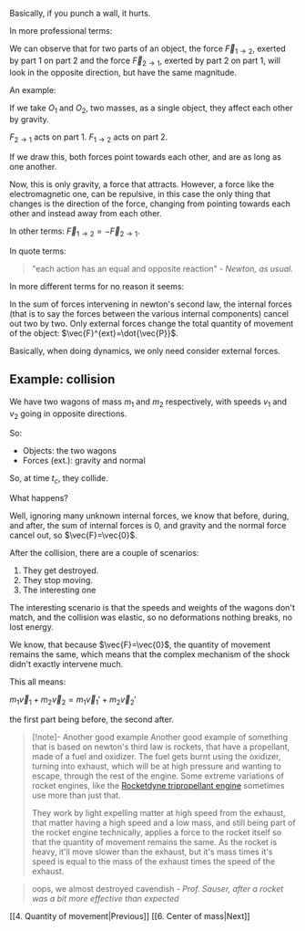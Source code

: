 
Basically, if you punch a wall, it hurts.

In more professional terms:

We can observe that for two parts of an object, the force $\vec{F}_{1\to2}$, exerted by part 1 on part 2 and the force $\vec{F}_{2\to1}$, exerted by part 2 on part 1, will look in the opposite direction, but have the same magnitude.


An example:

If we take $O_1$ and $O_2$, two masses, as a single object, they affect each other by gravity.

$F_{2\to1}$ acts on part 1. 
$F_{1\to2}$ acts on part 2.

If we draw this, both forces point towards each other, and are as long as one another.

Now, this is  only gravity, a force that attracts. However, a force like the electromagnetic one, can be repulsive, in this case the only thing that changes is the direction of the force, changing from pointing towards each other and instead away from each other.

In other terms: $\vec{F}_{1\to2}=-\vec{F}_{2\to1}$.

In quote terms:

> "each action has an equal and opposite reaction"
> *- Newton, as usual.*

In more different terms for no reason it seems:

In the sum of forces intervening in newton's second law, the internal forces (that is to say the forces between the various internal components) cancel out two by two. Only external forces change the total quantity of movement of the object: $\vec{F}^{ext}=\dot{\vec{P}}$.

Basically, when doing dynamics, we only need consider external forces. 

## Example: collision


We have two wagons of mass $m_{1}$ and $m_{2}$ respectively, with speeds $v_{1}$ and $v_{2}$ going in opposite directions.

So:
- Objects: the two wagons
- Forces (ext.): gravity and normal

So, at time $t_{c}$, they collide.

What happens?

Well, ignoring many unknown internal forces, we know that before, during, and after, the sum of internal forces is 0, and gravity and the normal force cancel out, so $\vec{F}=\vec{0}$.

After the collision, there are a couple of scenarios:

1. They get destroyed. 
2. They stop moving.
3. The interesting one

The interesting scenario is that the speeds and weights of the wagons don't match, and the collision was elastic, so no deformations nothing breaks, no lost energy.

We know, that because $\vec{F}=\vec{0}$, the quantity of movement remains the same, which means that the complex mechanism of the shock didn't exactly intervene much.

This all means:

$m_{1}\vec{v}_{1}+m_{2}\vec{v}_{2}=m_{1}\vec{v}_{1}'+m_{2}\vec{v}_{2}'$

the first part being before, the second after.

>[!note]- Another good example
>Another good example of something that is based on newton's third law is rockets, that have a propellant, made of a fuel and oxidizer. The fuel gets burnt using the oxidizer, turning into exhaust, which will be at high pressure and wanting to escape, through the rest of the engine. Some extreme variations of rocket engines, like the [Rocketdyne tripropellant engine](https://www.youtube.com/watch?v=KX-0Xw6kkrc) sometimes use more than just that.
>
>They work by light expelling matter at high speed from the exhaust, that matter having a high speed and a low mass, and still being part of the rocket engine technically, applies a force to the rocket itself so that the quantity of movement remains the same. As the rocket is heavy, it'll move slower than the exhaust, but it's mass times it's speed is equal to the mass of the exhaust times the speed of the exhaust.

>oops, we almost destroyed cavendish
>*- Prof. Sauser, after a rocket was a bit more effective than expected*

[[4. Quantity of movement|Previous]]
[[6. Center of mass|Next]]